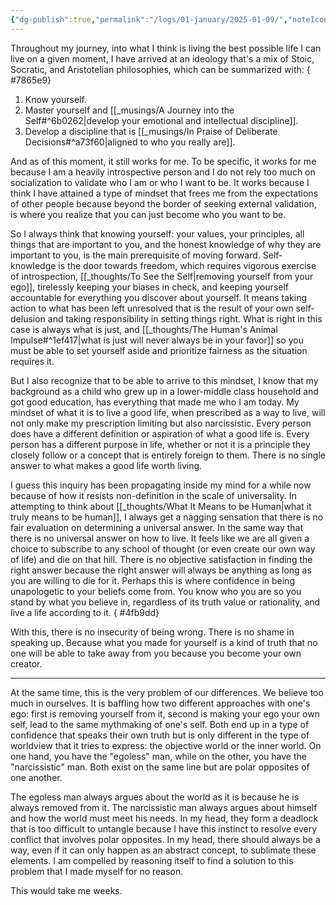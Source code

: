 ```yaml
---
{"dg-publish":true,"permalink":"/logs/01-january/2025-01-09/","noteIcon":"","created":"2025-01-09"}
---
```


Throughout my journey, into what I think is living the best possible life I can live on a given moment, I have arrived at an ideology that's a mix of Stoic, Socratic, and Aristotelian philosophies, which can be summarized with:
{ #7865e9}

1. Know yourself.
2. Master yourself and [[_musings/A Journey into the Self#^6b0262\|develop your emotional and intellectual discipline]].
3. Develop a discipline that is [[_musings/In Praise of Deliberate Decisions#^a73f60\|aligned to who you really are]].

And as of this moment, it still works for me. To be specific, it works for me because I am a heavily introspective person and I do not rely too much on socialization to validate who I am or who I want to be. It works because I think I have attained a type of mindset that frees me from the expectations of other people because beyond the border of seeking external validation, is where you realize that you can just become who you want to be.

So I always think that knowing yourself: your values, your principles, all things that are important to you, and the honest knowledge of why they are important to you, is the main prerequisite of moving forward. Self-knowledge is the door towards freedom, which requires vigorous exercise of introspection, [[_thoughts/To See the Self\|removing yourself from your ego]], tirelessly keeping your biases in check, and keeping yourself accountable for everything you discover about yourself. It means taking action to what has been left unresolved that is the result of your own self-delusion and taking responsibility in setting things right. What is right in this case is always what is just, and [[_thoughts/The Human's Animal Impulse#^1ef417\|what is just will never always be in your favor]] so you must be able to set yourself aside and prioritize fairness as the situation requires it.

But I also recognize that to be able to arrive to this mindset, I know that my background as a child who grew up in a lower-middle class household and got good education, has everything that made me who I am today. My mindset of what it is to live a good life, when prescribed as a way to live, will not only make my prescription limiting but also narcissistic. Every person does have a different definition or aspiration of what a good life is. Every person has a different purpose in life, whether or not it is a principle they closely follow or a concept that is entirely foreign to them. There is no single answer to what makes a good life worth living.

I guess this inquiry has been propagating inside my mind for a while now because of how it resists non-definition in the scale of universality. In attempting to think about [[_thoughts/What It Means to be Human\|what it truly means to be human]], I always get a nagging sensation that there is no fair evaluation on determining a universal answer. In the same way that there is no universal answer on how to live. It feels like we are all given a choice to subscribe to any school of thought (or even create our own way of life) and die on that hill. There is no objective satisfaction in finding the right answer because the right answer will always be anything as long as you are willing to die for it. Perhaps this is where confidence in being unapologetic to your beliefs come from. You know who you are so you stand by what you believe in, regardless of its truth value or rationality, and live a life according to it.
{ #4fb9dd}


With this, there is no insecurity of being wrong. There is no shame in speaking up. Because what you made for yourself is a kind of truth that no one will be able to take away from you because you become your own creator.

---
At the same time, this is the very problem of our differences. We believe too much in ourselves. It is baffling how two different approaches with one's ego: first is removing yourself from it, second is making your ego your own self, lead to the same mythmaking of one's self. Both end up in a type of confidence that speaks their own truth but is only different in the type of worldview that it tries to express: the objective world or the inner world. On one hand, you have the "egoless" man, while on the other, you have the "narcissistic" man. Both exist on the same line but are polar opposites of one another.

The egoless man always argues about the world as it is because he is always removed from it. The narcissistic man always argues about himself and how the world must meet his needs. In my head, they form a deadlock that is too difficult to untangle because I have this instinct to resolve every conflict that involves polar opposites. In my head, there should always be a way, even if it can only happen as an abstract concept, to sublimate these elements. I am compelled by reasoning itself to find a solution to this problem that I made myself for no reason.

This would take me weeks. 